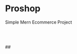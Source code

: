 # Proshop
Simple Mern Ecommerce Project

 ## <img src="Screenshot from 2023-02-08 00-44-08.png" alt="">
  <br>
 ## <img src="Screenshot from 2023-02-08 00-44-24.png" alt="">
